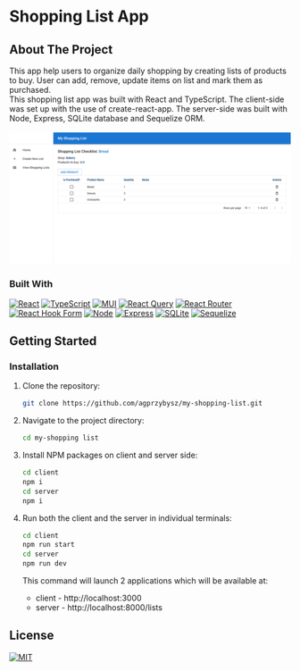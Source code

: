# Shopping List App

## About The Project

This app help users to organize daily shopping by creating lists of products to buy. User can add, remove, update items on list and mark them as purchased.<br/>
This shopping list app was built with React and TypeScript.
The client-side was set up with the use of create-react-app.
The server-side was built with Node, Express, SQLite database and Sequelize ORM.
<br/>
<br/>
![app screenshot](/client/src/assets/app_screenshot.PNG)

### Built With

[![React](https://img.shields.io/badge/React-20232A?style=for-the-badge&logo=react&logoColor=61DAFB)][React-url]
[![TypeScript](https://img.shields.io/badge/typescript-%23007ACC.svg?style=for-the-badge&logo=typescript&logoColor=white)][Typescript-url]
[![MUI](https://img.shields.io/badge/MUI-%230081CB.svg?style=for-the-badge&logo=mui&logoColor=white)][Mui-url]
[![React Query](https://img.shields.io/badge/-React%20Query-FF4154?style=for-the-badge&logo=react%20query&logoColor=white)][React-Query-url]
[![React Router](https://img.shields.io/badge/React_Router-CA4245?style=for-the-badge&logo=react-router&logoColor=white)][React-Router-url]
[![React Hook Form](https://img.shields.io/badge/React%20Hook%20Form-%23EC5990.svg?style=for-the-badge&logo=reacthookform&logoColor=white)][React-Hook-Form-url]
[![Node](https://img.shields.io/badge/Node.js-43853D?style=for-the-badge&logo=node.js&logoColor=white)][Node-url]
[![Express](https://img.shields.io/badge/Express.js-404D59?style=for-the-badge)][Express-url]
[![SQLite](https://img.shields.io/badge/SQLite-07405E?style=for-the-badge&logo=sqlite&logoColor=white)][SQLite-url]
[![Sequelize](https://img.shields.io/badge/Sequelize-52B0E7?style=for-the-badge&logo=Sequelize&logoColor=white)][Sequelize-url]

## Getting Started

### Installation

1. Clone the repository:
   ```sh
   git clone https://github.com/agprzybysz/my-shopping-list.git
   ```
2. Navigate to the project directory:
   ```sh
   cd my-shopping list
   ```
3. Install NPM packages on client and server side:
   ```sh
   cd client
   npm i
   cd server
   npm i
   ```
4. Run both the client and the server in individual terminals:

   ```sh
   cd client
   npm run start
   cd server
   npm run dev
   ```

   This command will launch 2 applications which will be available at:

   - client - http://localhost:3000
   - server - http://localhost:8000/lists

## License

[![MIT](https://img.shields.io/badge/License-MIT-blue.svg)](https://mit-license.org)

<!-- MARKDOWN LINKS & IMAGES -->

[React-url]: https://reactjs.org/
[Typescript-url]: https://www.typescriptlang.org/
[Mui-url]: https://mui.com/
[React-Query-url]: https://tanstack.com/query/v3/
[React-Router-url]: https://reactrouter.com/en/main
[React-Hook-Form-url]: https://react-hook-form.com/
[Node-url]: https://nodejs.org/en
[Express-url]: https://expressjs.com/
[SQLite-url]: https://www.sqlite.org/index.html
[Sequelize-url]: https://sequelize.org/
